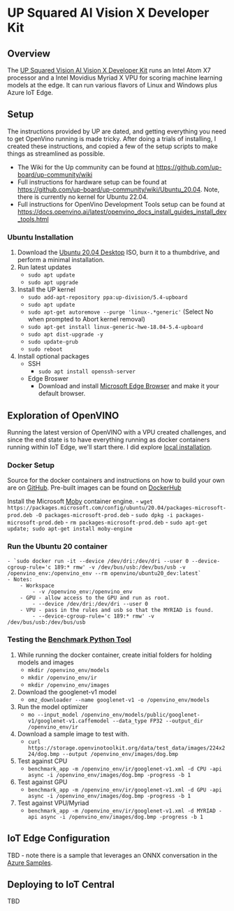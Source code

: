 # UP Squared AI Vision X Developer Kit

## Overview

The [UP Squared Vision AI Vision X Developer Kit](https://up-board.org/upkits/up-squared-ai-vision-kit/) runs an Intel Atom X7 processor and a Intel Movidius Myriad X VPU for scoring machine learning models at the edge.  It can run various flavors of Linux and Windows plus Azure IoT Edge.

## Setup

The instructions provided by UP are dated, and getting everything you need to get OpenVino running is made tricky.  After doing a trials of installing, I created these instructions, and copied a few of the setup scripts to make things as streamlined as possible.

- The Wiki for the Up community can be found at https://github.com/up-board/up-community/wiki
- Full instructions for hardware setup can be found at https://github.com/up-board/up-community/wiki/Ubuntu_20.04.  Note, there is currently no kernel for Ubuntu 22.04.
- Full instructions for OpenVino Development Tools setup can be found at https://docs.openvino.ai/latest/openvino_docs_install_guides_install_dev_tools.html

### Ubuntu Installation

1. Download the [Ubuntu 20.04 Desktop](https://releases.ubuntu.com/20.04.4/ubuntu-20.04.4-desktop-amd64.iso) ISO, burn it to a thumbdrive, and perform a minimal installation.
2. Run latest updates
    - `sudo apt update`
    - `sudo apt upgrade`
3. Install the UP kernel
    - `sudo add-apt-repository ppa:up-division/5.4-upboard`
    - `sudo apt update`
    - `sudo apt-get autoremove --purge 'linux-.*generic'` (Select No when prompted to Abort kernel removal)
    - `sudo apt-get install linux-generic-hwe-18.04-5.4-upboard`
    - `sudo apt dist-upgrade -y`
    - `sudo update-grub`
    - `sudo reboot`
4. Install optional packages
    - SSH
        - `sudo apt install openssh-server`
    - Edge Broswer
        - Download and install [Microsoft Edge Browser](https://www.microsoft.com/edge) and make it your default browser.

## Exploration of OpenVINO

Running the latest version of OpenVINO with a VPU created challenges, and since the end state is to have everything running as docker containers running within IoT Edge, we'll start there.  I did explore [local installation](./openvino%20install.md).

### Docker Setup

Source for the docker containers and instructions on how to build your own are on [GitHub](https://github.com/openvinotoolkit/docker_ci).  Pre-built images can be found on [DockerHub](https://hub.docker.com/r/openvino/ubuntu20_dev)

Install the Microsoft [Moby](https://docs.microsoft.com/en-us/azure/iot-edge/how-to-provision-single-device-linux-symmetric?view=iotedge-2020-11&tabs=azure-portal%2Cubuntu#install-iot-edge) container engine.
    - `wget https://packages.microsoft.com/config/ubuntu/20.04/packages-microsoft-prod.deb -O packages-microsoft-prod.deb`
    - `sudo dpkg -i packages-microsoft-prod.deb`
    - `rm packages-microsoft-prod.deb`
    - `sudo apt-get update; sudo apt-get install moby-engine`

### Run the Ubuntu 20 container

    - `sudo docker run -it --device /dev/dri:/dev/dri --user 0 --device-cgroup-rule='c 189:* rmw' -v /dev/bus/usb:/dev/bus/usb -v /openvino_env:/openvino_env --rm openvino/ubuntu20_dev:latest`
    - Notes:
        - Workspace
            - -v /openvino_env:/openvino_env
        - GPU - allow access to the GPU and run as root.
            - --device /dev/dri:/dev/dri --user 0
        - VPU - pass in the rules and usb so that the MYRIAD is found.
            - --device-cgroup-rule='c 189:* rmw' -v /dev/bus/usb:/dev/bus/usb

### Testing the [Benchmark Python Tool](https://docs.openvino.ai/latest/openvino_inference_engine_tools_benchmark_tool_README.html)

1. While running the docker container, create initial folders for holding models and images
    - `mkdir /openvino_env/models`
    - `mkdir /openvino_env/ir`
    - `mkdir /openvino_env/images`
2. Download the googlenet-v1 model
    - `omz_downloader --name googlenet-v1 -o /openvino_env/models`
3. Run the model optimizer
    - `mo --input_model /openvino_env/models/public/googlenet-v1/googlenet-v1.caffemodel --data_type FP32 --output_dir /openvino_env/ir`
4. Download a sample image to test with.
    - `curl https://storage.openvinotoolkit.org/data/test_data/images/224x224/dog.bmp --output /openvino_env/images/dog.bmp`
5. Test against CPU
    - `benchmark_app -m /openvino_env/ir/googlenet-v1.xml -d CPU -api async -i /openvino_env/images/dog.bmp -progress -b 1`
6. Test against GPU
    - `benchmark_app -m /openvino_env/ir/googlenet-v1.xml -d GPU -api async -i /openvino_env/images/dog.bmp -progress -b 1`
7. Test against VPU/Myriad
    - `benchmark_app -m /openvino_env/ir/googlenet-v1.xml -d MYRIAD -api async -i /openvino_env/images/dog.bmp -progress -b 1`

## IoT Edge Configuration

TBD - note there is a sample that leverages an ONNX conversation in the [Azure Samples](https://github.com/Azure-Samples/onnxruntime-iot-edge/blob/master/README-ONNXRUNTIME-OpenVINO.md).

## Deploying to IoT Central

TBD
